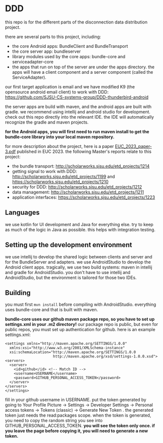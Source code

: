 # DDD

this repo is for the different parts of the disconnection data distribution project.

there are several parts to this project, including:

* the core Android apps: BundleClient and BundleTransport
* the core server app: bundleserver
* library modules used by the core apps: bundle-core and serviceadapter-core
* the apps that run on top of the server are under the apps directory.
  the apps will have a client component and a server component (called the ServiceAdapter).

our first target application is email and we have modified K9 (the opensource android email client) to work with DDD: https://github.com/SJSU-CS-systems-group/DDD-thunderbird-android

the server apps are build with maven, and the android apps are built with gradle.
we recommend using intellij and android studio for development.
check out this repo directly into the relevant IDE. the IDE will automatically recognize the gradle and maven projects.

**for the Android apps, you will first need to run maven install to get the bundle-core library into your local maven repository.**

for more description about the project, here is a paper [EUC_2023_paper-3.pdf](https://github.com/SJSU-CS-systems-group/DDD/files/14874085/EUC_2023_paper-3.pdf) published in EUC 2023.
the following Master's reports relate to this project:


* the bundle transport: http://scholarworks.sjsu.edu/etd_projects/1214
* getting signal to work with DDD: http://scholarworks.sjsu.edu/etd_projects/1199 and https://scholarworks.sjsu.edu/etd_projects/1210
* security for DDD: http://scholarworks.sjsu.edu/etd_projects/1212
* data management: http://scholarworks.sjsu.edu/etd_projects/1211
* application interfaces: https://scholarworks.sjsu.edu/etd_projects/1223

## Languages

we use kotlin for UI development and Java for everything else.
try to keep as much of the logic in Java as possible. this helps with integration testing.

## Setting up the development environment

we use intellij to develop the shared logic between clients and server and for the BundleServer and adapters.
we use AndroidStudio to develop the Android client apps.
tragically, we use two build systems: maven in intellij and gradle for AndroidStudio.
you don't have to use intellij and AndroidStudio, but the environment is tailored for those two IDEs.

## Building

you must first `mvn install` before compiling with AndroidStudio.
everything uses bundle-core and that is built with maven.

**bundle-core uses our github maven package repo, so you have to set up settings.xml in your .m2 directory!**
our package repo is public, but even for public repos, you must set up authentication for github.
here is an example settings.xml:

```
<settings xmlns="http://maven.apache.org/SETTINGS/1.0.0"
  xmlns:xsi="http://www.w3.org/2001/XMLSchema-instance"
  xsi:schemaLocation="http://maven.apache.org/SETTINGS/1.0.0
                      http://maven.apache.org/xsd/settings-1.0.0.xsd">
<servers>
  <server>
    <id>github</id> <!-- Match ID -->
    <username>USERNAME</username>
    <password>GITHUB_PERSONAL_ACCESS_TOKEN</password>
  </server>
</servers>
</settings>
```

fill in your github username in USERNAME.
put the token generated by going to Your Profile Picture -> Settings -> Developer Settings -> Personal access tokens -> Tokens (classic) -> Generate New Token .
the generated token just needs the read:packages scope.
when the token is generated, you need to copy the random string you see into GITHUB_PERSONAL_ACCESS_TOKEN.
**you will see the token only once. if you leave the page before copying it, you will need to generate a new token.**
